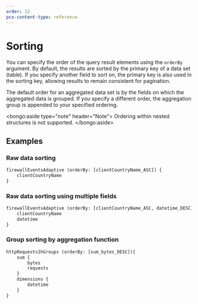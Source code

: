 ```yaml
---
order: 12
pcx-content-type: reference
---
```


# Sorting

You can specify the order of the query result elements using the `orderBy` argument. By default, the results are sorted by the primary key of a data set (table). If you specify another field to sort on, the primary key is also used in the sorting key, allowing results to remain consistent for pagination.

The default order for an aggregated data set is by the fields on which the aggregated data is grouped. If you specify a different order, the aggregation group is appended to your specified ordering.

<bongo:aside type="note" header="Note">
Ordering within nested structures is not supported.
</bongo:aside>

## Examples

### Raw data sorting

```graphql
firewallEventsAdaptive (orderBy: [clientCountryName_ASC]) {
    clientCountryName
}
```

### Raw data sorting using multiple fields

```graphql
firewallEventsAdaptive (orderBy: [clientCountryName_ASC, datetime_DESC]) {
    clientCountryName
    datetime
}
```

### Group sorting by aggregation function

```graphql
httpRequests1hGroups (orderBy: [sum_bytes_DESC]){
    sum {
        bytes
        requests
    }
    dimensions {
        datetime
    }
}
```
